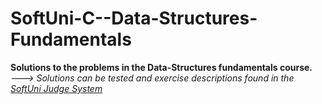 # SoftUni-C--Data-Structures-Fundamentals
 **Solutions to the problems in the Data-Structures fundamentals course.**  
  *---> Solutions can be tested and exercise descriptions found in the [SoftUni Judge System](https://judge.softuni.org/Contests/#!/List/ByCategory/261/Data-Structures-Fundamentals-Exercises)*
